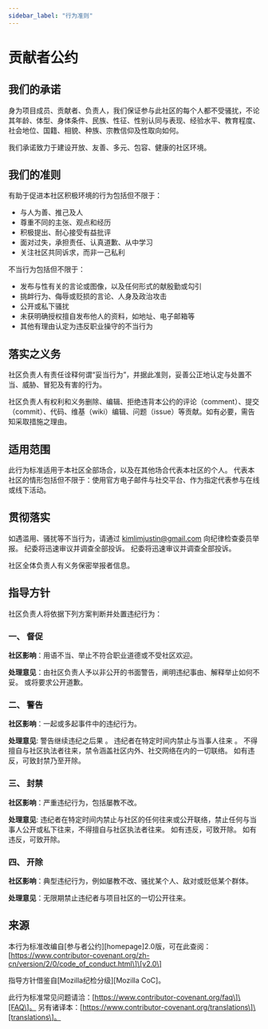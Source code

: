 ```yaml
---
sidebar_label: "行为准则"
---
```

# 贡献者公约

## 我们的承诺

身为项目成员、贡献者、负责人，我们保证参与此社区的每个人都不受骚扰，不论其年龄、体型、身体条件、民族、性征、性别认同与表现、经验水平、教育程度、社会地位、国籍、相貌、种族、宗教信仰及性取向如何。

我们承诺致力于建设开放、友善、多元、包容、健康的社区环境。

## 我们的准则

有助于促进本社区积极环境的行为包括但不限于：

* 与人为善、推己及人
* 尊重不同的主张、观点和经历
* 积极提出、耐心接受有益批评
* 面对过失，承担责任、认真道歉、从中学习
* 关注社区共同诉求，而非一己私利

不当行为包括但不限于：

* 发布与性有关的言论或图像，以及任何形式的献殷勤或勾引
* 挑衅行为、侮辱或贬损的言论、人身及政治攻击
* 公开或私下骚扰
* 未获明确授权擅自发布他人的资料，如地址、电子邮箱等
* 其他有理由认定为违反职业操守的不当行为

## 落实之义务

社区负责人有责任诠释何谓“妥当行为”，并据此准则，妥善公正地认定与处置不当、威胁、冒犯及有害的行为。

社区负责人有权利和义务删除、编辑、拒绝违背本公约的评论（comment）、提交（commit）、代码、维基（wiki）编辑、问题（issue）等贡献。如有必要，需告知采取措施之理由。

## 适用范围

此行为标准适用于本社区全部场合，以及在其他场合代表本社区的个人。 代表本社区的情形包括但不限于：使用官方电子邮件与社交平台、作为指定代表参与在线或线下活动。

## 贯彻落实

如遇滥用、骚扰等不当行为，请通过 kimlimjustin@gmail.com 向纪律检查委员举报。 纪委将迅速审议并调查全部投诉。 纪委将迅速审议并调查全部投诉。

社区全体负责人有义务保密举报者信息。

## 指导方针

社区负责人将依据下列方案判断并处置违纪行为：

### 一、 督促

**社区影响**：用语不当、举止不符合职业道德或不受社区欢迎。

**处理意见**：由社区负责人予以非公开的书面警告，阐明违纪事由、解释举止如何不妥。 或将要求公开道歉。

### 二、 警告

**社区影响**：一起或多起事件中的违纪行为。

**处理意见**: 警告继续违纪之后果 。 违纪者在特定时间内禁止与当事人往来 。 不得擅自与社区执法者往来，禁令涵盖社区内外、社交网络在内的一切联络。 如有违反，可致封禁乃至开除。

### 三、 封禁

**社区影响**：严重违纪行为，包括屡教不改。

**处理意见**: 违纪者在特定时间内禁止与社区的任何往来或公开联络，禁止任何与当事人公开或私下往来，不得擅自与社区执法者往来。 如有违反，可致开除。 如有违反，可致开除。

### 四、 开除

**社区影响**：典型违纪行为，例如屡教不改、骚扰某个人、敌对或贬低某个群体。

**处理意见**：无限期禁止违纪者与项目社区的一切公开往来。

## 来源

本行为标准改编自\[参与者公约\]\[homepage\]2.0版，可在此查阅：\[https://www.contributor-covenant.org/zh-cn/version/2/0/code_of_conduct.html\]\[v2.0\]

指导方针借鉴自\[Mozilla纪检分级\]\[Mozilla CoC\]。

此行为标准常见问题请洽：\[https://www.contributor-covenant.org/faq\]\[FAQ\]。 另有诸译本：\[https://www.contributor-covenant.org/translations\]\[translations\]。